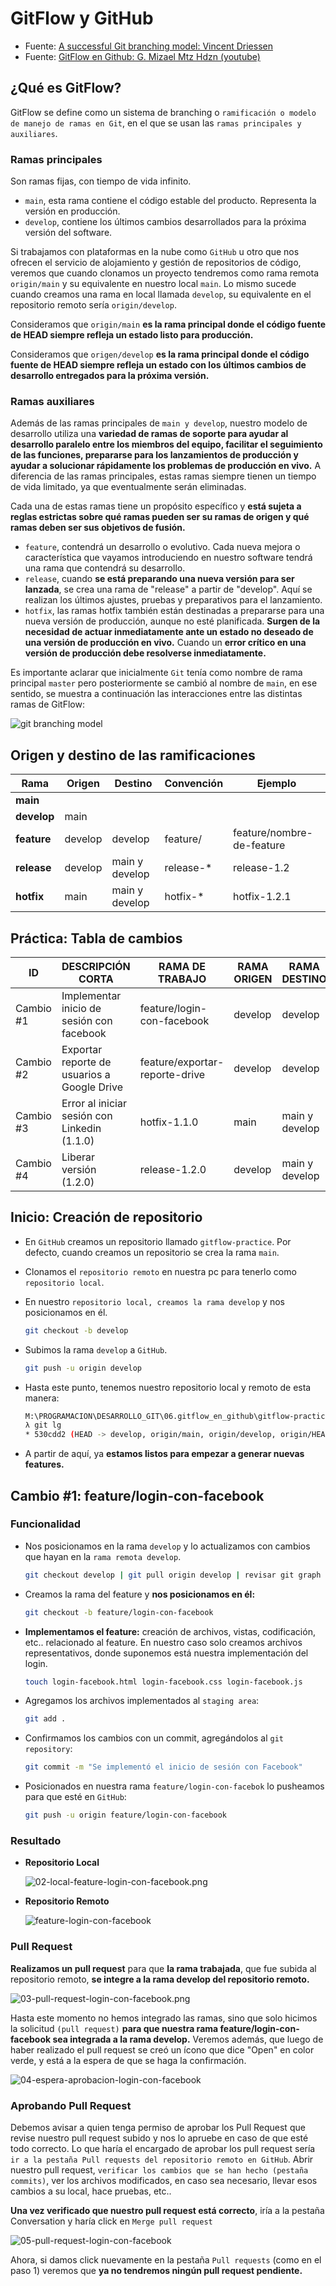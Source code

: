 # GitFlow y GitHub

- Fuente: [A successful Git branching model: Vincent Driessen](https://nvie.com/posts/a-successful-git-branching-model/)
- Fuente: [GitFlow en Github: G. Mizael Mtz Hdzn (youtube)](https://www.youtube.com/watch?v=LkYWop93S70&t=2176s)

## ¿Qué es GitFlow?

GitFlow se define como un sistema de branching o `ramificación o modelo de manejo de ramas en Git`, en el que se usan las `ramas principales y auxiliares`. 

### Ramas principales

Son ramas fijas, con tiempo de vida infinito.

- `main`, esta rama contiene el código estable del producto. Representa la versión en producción.
- `develop`, contiene los últimos cambios desarrollados para la próxima versión del software.

Si trabajamos con plataformas en la nube como `GitHub` u otro que nos ofrecen el servicio de alojamiento y gestión de repositorios de código, veremos que cuando clonamos un proyecto tendremos como rama remota `origin/main` y su equivalente en nuestro local `main`. Lo mismo sucede cuando creamos una rama en local llamada `develop`, su equivalente en el repositorio remoto sería `origin/develop`.

Consideramos que `origin/main` **es la rama principal donde el código fuente de HEAD siempre refleja un estado listo para producción.**

Consideramos que `origen/develop` **es la rama principal donde el código fuente de HEAD siempre refleja un estado con los últimos cambios de desarrollo entregados para la próxima versión.**


### Ramas auxiliares

Además de las ramas principales de `main y develop`, nuestro modelo de desarrollo utiliza una **variedad de ramas de soporte para ayudar al desarrollo paralelo entre los miembros del equipo, facilitar el seguimiento de las funciones, prepararse para los lanzamientos de producción y ayudar a solucionar rápidamente los problemas de producción en vivo.** A diferencia de las ramas principales, estas ramas siempre tienen un tiempo de vida limitado, ya que eventualmente serán eliminadas.

Cada una de estas ramas tiene un propósito específico y **está sujeta a reglas estrictas sobre qué ramas pueden ser su ramas de origen y qué ramas deben ser sus objetivos de fusión.**

- `feature`, contendrá un desarrollo o evolutivo. Cada nueva mejora o característica que vayamos introduciendo en nuestro software tendrá una rama que contendrá su desarrollo.
- `release`, cuando **se está preparando una nueva versión para ser lanzada**, se crea una rama de "release" a partir de "develop". Aquí se realizan los últimos ajustes, pruebas y preparativos para el lanzamiento.
- `hotfix`, las ramas hotfix también están destinadas a prepararse para una nueva versión de producción, aunque no esté planificada. **Surgen de la necesidad de actuar inmediatamente ante un estado no deseado de una versión de producción en vivo.** Cuando un **error crítico en una versión de producción debe resolverse inmediatamente.**

Es importante aclarar que inicialmente `Git` tenía como nombre de rama principal `master` pero posteriormente se cambió al nombre de `main`, en ese sentido, se muestra a continuación las interacciones entre las distintas ramas de GitFlow:

![git branching model](./assets//01-git-branching-model.jpg)

## Origen y destino de las ramificaciones

| Rama          | Origen   | Destino          | Convención  | Ejemplo                       |
|---------------|----------|------------------|-------------|-------------------------------|
| **main**      |          |                  |             |                               |
| **develop**   | main     |                  |             |                               |
| **feature**   | develop  | develop          | feature/    | feature/nombre-de-feature     |
| **release**   | develop  | main y develop   | release-*   | release-1.2                   |
| **hotfix**    | main     | main y develop   | hotfix-*    | hotfix-1.2.1                  |

## Práctica: Tabla de cambios

|ID         |  DESCRIPCIÓN CORTA                            |  RAMA DE TRABAJO                | RAMA ORIGEN | RAMA DESTINO   |
|-----------|-----------------------------------------------|---------------------------------|-------------|----------------|
|Cambio #1  |  Implementar inicio de sesión con facebook    |  feature/login-con-facebook     | develop     | develop        |
|Cambio #2  |  Exportar reporte de usuarios a Google Drive  |  feature/exportar-reporte-drive | develop     | develop        |
|Cambio #3  |  Error al iniciar sesión con Linkedin (1.1.0) |  hotfix-1.1.0                   | main        | main y develop |
|Cambio #4  |  Liberar versión (1.2.0)                      |  release-1.2.0                  | develop     | main y develop |

## Inicio: Creación de repositorio

- En `GitHub` creamos un repositorio llamado `gitflow-practice`. Por defecto, cuando creamos un repositorio se crea la rama `main`.
- Clonamos el `repositorio remoto` en nuestra pc para tenerlo como `repositorio local`.
- En nuestro `repositorio local, creamos la rama develop` y nos posicionamos en él.
    ````bash
    git checkout -b develop
    ````
- Subimos la rama `develop` a `GitHub`.
    ````bash
    git push -u origin develop
    ````

- Hasta este punto, tenemos nuestro repositorio local y remoto de esta manera:
    ````bash
    M:\PROGRAMACION\DESARROLLO_GIT\06.gitflow_en_github\gitflow-practice (develop -> origin)
    λ git lg
    * 530cdd2 (HEAD -> develop, origin/main, origin/develop, origin/HEAD, main) Initial commit
    ````
- A partir de aquí, ya **estamos listos para empezar a generar nuevas features.**

## Cambio #1: feature/login-con-facebook

### Funcionalidad
- Nos posicionamos en la rama `develop` y lo actualizamos con cambios que hayan en la `rama remota develop`.
    ````bash
    git checkout develop | git pull origin develop | revisar git graph
    ````
- Creamos la rama del feature y **nos posicionamos en él:**
    ````bash
    git checkout -b feature/login-con-facebook
    ````
- **Implementamos el feature:** creación de archivos, vistas, codificación, etc.. relacionado al feature.
  En nuestro caso solo creamos archivos representativos, donde suponemos está nuestra implementación del login.
    ````bash
    touch login-facebook.html login-facebook.css login-facebook.js
    ````
- Agregamos los archivos implementados al `staging area`:
    ````bash
    git add .
    ````
- Confirmamos los cambios con un commit, agregándolos al `git repository`:
    ````bash
    git commit -m "Se implementó el inicio de sesión con Facebook"
    ````
- Posicionados en nuestra rama `feature/login-con-facebok` lo pusheamos para que esté en `GitHub`:
    ````bash
    git push -u origin feature/login-con-facebook
    ````
### Resultado

- **Repositorio Local**

    ![02-local-feature-login-con-facebook.png](./assets/02-local-feature-login-con-facebook.png)

- **Repositorio Remoto**

    ![feature-login-con-facebook](./assets/02-feature-login-con-facebook.png)

### Pull Request

**Realizamos un pull request** para que **la rama trabajada**, que fue subida al repositorio remoto, **se integre a la rama develop del repositorio remoto.**

![03-pull-request-login-con-facebook.png](./assets/03-pull-request-login-con-facebook.png)

Hasta este momento no hemos integrado las ramas, sino que solo hicimos la solicitud `(pull request)` **para que nuestra rama feature/login-con-facebook sea integrada a la rama develop.**
Veremos además, que luego de haber realizado el pull request se creó un ícono que dice "Open" en color verde, y está a la espera de que se haga la confirmación.

![04-espera-aprobacion-login-con-facebook](./assets/04-espera-aprobacion-login-con-facebook.png)

### Aprobando Pull Request

Debemos avisar a quien tenga permiso de aprobar los Pull Request que revise nuestro pull request subido y nos lo apruebe en caso de que esté todo correcto.
Lo que haría el encargado de aprobar los pull request sería `ir a la pestaña Pull requests del repositorio remoto en GitHub`. Abrir nuestro pull request, `verificar los cambios que se han hecho (pestaña commits)`, ver los archivos modificados, en caso sea necesario, llevar esos cambios a su local, hace pruebas, etc.. 

**Una vez verificado que nuestro pull request está correcto**, iría a la pestaña Conversation y haría click en `Merge pull request`

![05-pull-request-login-con-facebook](./assets/05-pull-request-login-con-facebook.png)

Ahora, si damos click nuevamente en la pestaña `Pull requests` (como en el paso 1) veremos que **ya no tendremos ningún pull request pendiente.**

